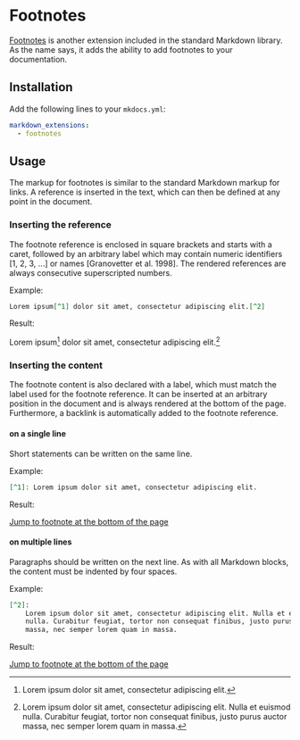 # Footnotes

[Footnotes][1] is another extension included in the standard Markdown library.
As the name says, it adds the ability to add footnotes to your documentation.

  [1]: https://pythonhosted.org/Markdown/extensions/footnotes.html

## Installation

Add the following lines to your `mkdocs.yml`:

``` yaml
markdown_extensions:
  - footnotes
```

## Usage

The markup for footnotes is similar to the standard Markdown markup for links.
A reference is inserted in the text, which can then be defined at any point in
the document.

### Inserting the reference

The footnote reference is enclosed in square brackets and starts with a caret,
followed by an arbitrary label which may contain numeric identifiers [1, 2, 3,
...] or names [Granovetter et al. 1998]. The rendered references are always
consecutive superscripted numbers.

Example:

``` markdown
Lorem ipsum[^1] dolor sit amet, consectetur adipiscing elit.[^2]
```

Result:

Lorem ipsum[^1] dolor sit amet, consectetur adipiscing elit.[^2]

### Inserting the content

The footnote content is also declared with a label, which must match the label
used for the footnote reference. It can be inserted at an arbitrary position in
the document and is always rendered at the bottom of the page. Furthermore, a
backlink is automatically added to the footnote reference.

#### on a single line

Short statements can be written on the same line.

Example:

``` markdown
[^1]: Lorem ipsum dolor sit amet, consectetur adipiscing elit.
```

Result:

<a href="#fn:1">Jump to footnote at the bottom of the page</a>

  [^1]: Lorem ipsum dolor sit amet, consectetur adipiscing elit.

#### on multiple lines

Paragraphs should be written on the next line. As with all Markdown blocks, the
content must be indented by four spaces.

Example:

``` markdown
[^2]:
    Lorem ipsum dolor sit amet, consectetur adipiscing elit. Nulla et euismod
    nulla. Curabitur feugiat, tortor non consequat finibus, justo purus auctor
    massa, nec semper lorem quam in massa.
```

Result:

  [^2]:
      Lorem ipsum dolor sit amet, consectetur adipiscing elit. Nulla et euismod
      nulla. Curabitur feugiat, tortor non consequat finibus, justo purus
      auctor massa, nec semper lorem quam in massa.

<a href="#fn:2">Jump to footnote at the bottom of the page</a>
